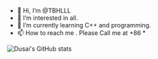 - 👋 Hi, I’m @TBHLLL
- 👀 I’m interested in  all.
- 🌱 I’m currently learning C++ and programming.
- 📫 How to reach me . Please Call me at +86 *

![Dusai's GitHub stats](https://github-readme-stats.vercel.app/api?username=TBHLLL)
